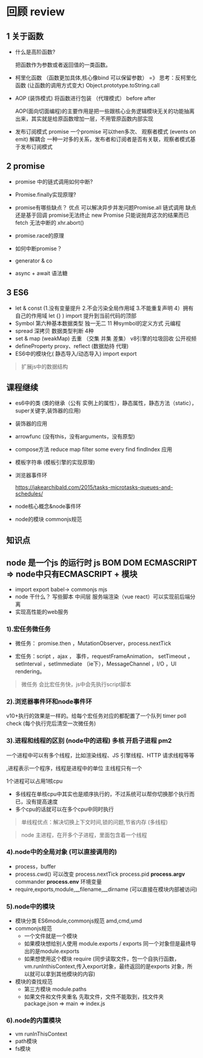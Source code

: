 # 回顾 review
## 1 关于函数

- 什么是高阶函数?  

  把函数作为参数或者返回值的一类函数。

- 柯里化函数 （函数更加具体,核心像bind 可以保留参数）   =》 思考：反柯里化函数 (让函数的调用方式变大) 
  Object.prototype.toString.call

- AOP (装饰模式)   将函数进行包装 （代理模式）  before after

  AOP(面向切面编程)的主要作用是把一些跟核心业务逻辑模块无关的功能抽离出来，其实就是给原函数增加一层，不用管原函数内部实现

- 发布订阅模式  promise 一个promise 可以then多次、 观察者模式 (events on emit) 
  解耦合
  一种一对多的关系，发布者和订阅者是否有关联，观察者模式基于发布订阅模式

## 2 promise 
- promise 中的链式调用如何中断?
- Promise.finally实现原理?  
- promise有哪些缺点？ 
    优点 可以解决异步并发问题Promise.all 链式调用 
    缺点 还是基于回调 promise无法终止 new Promise 只能说抛弃这次的结果而已 fetch 无法中断的 xhr.abort()
- promise.race的原理

- 如何中断promise？
- generator &  co 
- async + await 语法糖

## 3 ES6
- let & const (1.没有变量提升 2.不会污染全局作用域 3.不能重复声明 4）拥有自己的作用域 let {} )  import 提升到当前代码的顶部
- Symbol 第六种基本数据类型  独一无二  11 种symbol的定义方式  元编程
- spread 深拷贝 数据类型判断 4种
- set & map (weakMap)  去重  （交集 并集  差集）  v8引擎的垃圾回收 公开视频
- defineProperty proxy、reflect (数据劫持 代理) 
- ES6中的模块化( 静态导入/动态导入) import  export

> 扩展js中的数据结构



## 课程继续
- es6中的类 (类的继承（公有 实例上的属性），静态属性，静态方法（static），super关键字,装饰器的应用)

- 装饰器的应用

- arrowfunc (没有this，没有arguments，没有原型)

- compose方法  reduce map filter some every find findIndex 应用

- 模板字符串 (模板引擎的实现原理)

- 浏览器事件环

  https://jakearchibald.com/2015/tasks-microtasks-queues-and-schedules/

- node核心概念&node事件环
- node的模块 commonjs规范



## 知识点
## node 是一个js 的运行时 js BOM DOM ECMASCRIPT => node中只有ECMASCRIPT + 模块
- import export babel-> commonjs mjs
- node 干什么？ 写些脚本 中间层 服务端渲染（vue react）可以实现前后端分离
- 实现高性能的web服务

### 1).宏任务微任务

- 微任务： promise.then ，MutationObserver，process.nextTick

- 宏任务：script ，ajax ， 事件，requestFrameAnimation， setTimeout ，setInterval ，setImmediate （ie下），MessageChannel ，I/O ，UI rendering。

>  微任务 会比宏任务快，js中会先执行script脚本



### 2).浏览器事件环和node事件环

v10+执行的效果是一样的。给每个宏任务对应的都配置了一个队列 timer poll check (每个执行完后清空一次微任务)




### 3).进程和线程的区别 (node中的进程) 多核 开启子进程 pm2

一个进程中可以有多个线程，比如渲染线程、JS 引擎线程、HTTP 请求线程等等

,进程表示一个程序，线程是进程中的单位  主线程只有一个 

1个进程可以占用1核cpu

- 多线程在单核cpu中其实也是顺序执行的，不过系统可以帮你切换那个执行而已，没有提高速度
- 多个cpu的话就可以在多个cpu中同时执行

> 单线程优点：解决切换上下文时间,锁的问题,节省内存 (多线程)

> node 主进程，在开多个子进程，里面包含着一个线程



### 4).node中的全局对象  (可以直接调用的)
- process，buffer
- process.cwd() 可以改变 process.nextTick process.pid **process.argv** commander **process.env** 环境变量
- require,exports,module,\_\_filename,\_\_dirname (可以直接在模块内部被访问)

  

### 5).node中的模块

- 模块分类 ES6module,commonjs规范 amd,cmd,umd
- commonjs规范  
  - 一个文件就是一个模块
  - 如果模块想给别人使用 module.exports  /  exports 同一个对象但是最终导出的是module.exports 
  - 如果想使用这个模块 require (同步读取文件，包一个自执行函数，vm.runInthisContext,传入export对象，最终返回的是exports 对象，所以就可以拿到其他模块的内容)
- 模块的查找规范
  	- 第三方模块 module.paths
  	- 如果文件和文件夹重名 先取文件，文件不能取到，找文件夹 package.json => main => index.js

### 6).node的内置模块

- vm runInThisContext 
- path模块
- fs模块